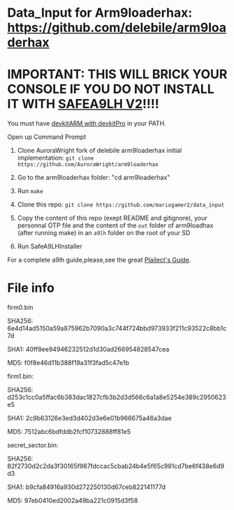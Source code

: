 
# Data_Input for Arm9loaderhax: https://github.com/delebile/arm9loaderhax

# IMPORTANT: THIS WILL BRICK YOUR CONSOLE IF YOU DO NOT INSTALL IT WITH [SAFEA9LH V2](https://github.com/AuroraWright/SafeA9LHInstaller/releases)!!!!

You must have [devkitARM with devkitPro](http://devkitpro.org/wiki/Getting_Started) in your PATH.

Open up Command Prompt

1. Clone AuroraWright fork of delebile arm9loaderhax initial implementation:
`git clone https://github.com/AuroraWright/arm9loaderhax`

2. Go to the arm9loaderhax folder:
"cd arm9loaderhax"

3. Run `make`

4. Clone this repo:
`git clone https://github.com/mariogamer2/data_input`

5. Copy the content of this repo (exept README and gitignore), your personnal OTP file and the content of the `out` folder of arm9loadhax (after running make) in an `a9lh` folder on the root of your SD

6. Run SafeA9LHInstaller

For a complete a9lh guide,please,see the great [Plailect's Guide](https://github.com/Plailect/Guide/wiki).

# File info

firm0.bin

SHA256:
6e4d14ad5150a59a875962b7090a3c744f724bbd973933f211c93522c8bb1c7d

SHA1:
40ff8ee94946232512d1d30ad266954828547cea

MD5:
f0f8e46d11b388f19a31f3fad5c47e1b

firm1.bin:

SHA256:
d253c1cc0a5ffac6b383dac1827cfb3b2d3d566c6a1a8e5254e389c2950623e5

SHA1:
2c9b63126e3ed3d402d3e6e01b966675a46a3dae

MD5:
7512abc6bdfddb2fcf10732888ff81e5

secret_sector.bin:

SHA256:
82f2730d2c2da3f30165f987fdccac5cbab24b4e5f65c981cd7be6f438e6d9d3

SHA1:
b9cfa84916a930d272250130d67ceb822141177d

MD5:
97eb0410ed2002a49ba221c0915d3f58
